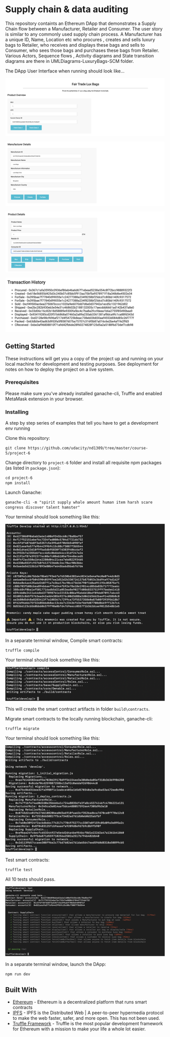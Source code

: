 
# Supply chain & data auditing

This repository containts an Ethereum DApp that demonstrates a Supply Chain flow between a Manufacturer, Retailer and Consumer. The user story is similar to any commonly used supply chain process. A Manufacturer has a unique ID, Name, Location etc who procures , creates and sells luxury bags to Retailer, who receives and displays these bags and sells to Consumer, who sees those bags and purchases these bags from Retailer. Various Actors, Sequence flows , Activity diagrams and State transition diagrams are there in UMLDiagrams-LuxuryBags-SCM folder.

The DApp User Interface when running should look like...

![truffle test](SCM/images/ProductOverview.png)

![truffle test](SCM/images/ManufacturerDetails.png)

![truffle test](SCM/images/ProductDetails.png)

![truffle test](SCM/images/Transactions.png)


## Getting Started

These instructions will get you a copy of the project up and running on your local machine for development and testing purposes. See deployment for notes on how to deploy the project on a live system.

### Prerequisites

Please make sure you've already installed ganache-cli, Truffle and enabled MetaMask extension in your browser.

### Installing

A step by step series of examples that tell you have to get a development env running

Clone this repository:

```
git clone https://github.com/udacity/nd1309/tree/master/course-5/project-6
```

Change directory to ```project-6``` folder and install all requisite npm packages (as listed in ```package.json```):

```
cd project-6
npm install
```

Launch Ganache:

```
ganache-cli -m "spirit supply whale amount human item harsh scare congress discover talent hamster"
```

Your terminal should look something like this:

![truffle test](SCM/images/TruffleDevelop.png)

In a separate terminal window, Compile smart contracts:

```
truffle compile
```

Your terminal should look something like this:

![truffle test](SCM/images/TruffleCompile.png)

This will create the smart contract artifacts in folder ```build\contracts```.

Migrate smart contracts to the locally running blockchain, ganache-cli:

```
truffle migrate
```

Your terminal should look something like this:

![truffle test](SCM/images/TruffleMigrate.png)

Test smart contracts:

```
truffle test
```

All 10 tests should pass.

![truffle test](SCM/images/TruffleTest.png)

In a separate terminal window, launch the DApp:

```
npm run dev
```

## Built With

* [Ethereum](https://www.ethereum.org/) - Ethereum is a decentralized platform that runs smart contracts
* [IPFS](https://ipfs.io/) - IPFS is the Distributed Web | A peer-to-peer hypermedia protocol
to make the web faster, safer, and more open. This has not been used.
* [Truffle Framework](http://truffleframework.com/) - Truffle is the most popular development framework for Ethereum with a mission to make your life a whole lot easier.




